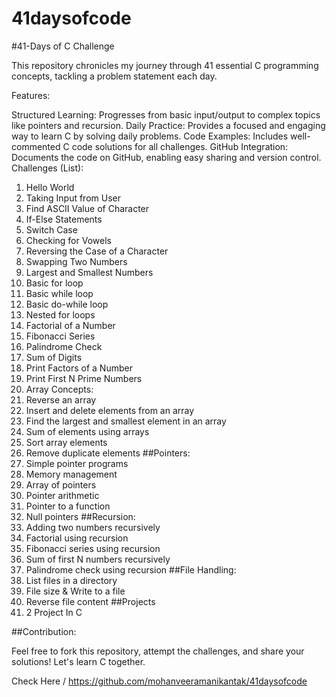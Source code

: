 # 41daysofcode

#41-Days of C Challenge

This repository chronicles my journey through 41 essential C programming concepts, tackling a problem statement each day.

Features:

Structured Learning: Progresses from basic input/output to complex topics like pointers and recursion.
Daily Practice: Provides a focused and engaging way to learn C by solving daily problems.
Code Examples: Includes well-commented C code solutions for all challenges.
GitHub Integration: Documents the code on GitHub, enabling easy sharing and version control.
Challenges (List):

1. Hello World
2. Taking Input from User
3. Find ASCII Value of Character
4. If-Else Statements
5. Switch Case
6. Checking for Vowels
7. Reversing the Case of a Character
8. Swapping Two Numbers
9. Largest and Smallest Numbers
10. Basic for loop
11. Basic while loop
12. Basic do-while loop
13. Nested for loops
14. Factorial of a Number
15. Fibonacci Series
16. Palindrome Check
17. Sum of Digits
18. Print Factors of a Number
19. Print First N Prime Numbers
20. Array Concepts:
21. Reverse an array
22. Insert and delete elements from an array
23. Find the largest and smallest element in an array
24. Sum of elements using arrays
25. Sort array elements
26. Remove duplicate elements
##Pointers:
27. Simple pointer programs
28. Memory management
29. Array of pointers
30. Pointer arithmetic
31. Pointer to a function
32. Null pointers
##Recursion:
33. Adding two numbers recursively
34. Factorial using recursion
35. Fibonacci series using recursion
36. Sum of first N numbers recursively
37. Palindrome check using recursion
##File Handling:
38. List files in a directory
39. File size & Write to a file
40. Reverse file content
##Projects
41. 2 Project In C 

##Contribution:

Feel free to fork this repository, attempt the challenges, and share your solutions! Let's learn C together.

Check Here /
https://github.com/mohanveeramanikantak/41daysofcode
